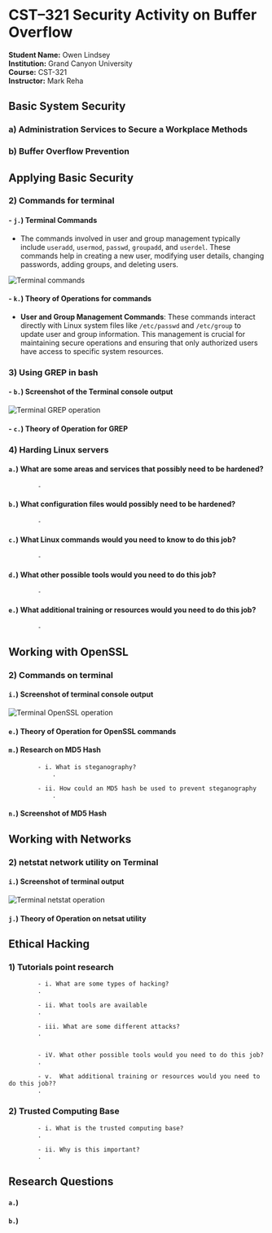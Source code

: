 # CST–321 Security Activity on Buffer Overflow
**Student Name:** Owen Lindsey  
**Institution:** Grand Canyon University  
**Course:** CST-321  
**Instructor:** Mark Reha  

## Basic System Security 


### a) Administration Services to Secure a Workplace Methods



### b) Buffer Overflow Prevention 


## Applying Basic Security 

### 2) Commands for terminal 

####  - `j.`) Terminal Commands 

- The commands involved in user and group management typically include `useradd`, `usermod`, `passwd`, `groupadd`, and `userdel`. These commands help in creating a new user, modifying user details, changing passwords, adding groups, and deleting users.

![Terminal commands]() 


#### - `k.`) Theory of Operations for commands 

- **User and Group Management Commands**: These commands interact directly with Linux system files like `/etc/passwd` and `/etc/group` to update user and group information. This management is crucial for maintaining secure operations and ensuring that only authorized users have access to specific system resources.


### 3) Using GREP in bash 

#### - `b.`) Screenshot of the Terminal console output 

![Terminal GREP operation]() 


#### - `c.`) Theory of Operation for GREP 

### 4) Harding Linux servers 

#### `a.`) What are some areas and services that possibly need to be hardened?
            - 

#### `b.`) What configuration files would possibly need to be hardened?
            -

#### `c.`) What Linux commands would you need to know to do this job?
            -

#### `d.`) What other possible tools would you need to do this job?
            -


#### `e.`) What additional training or resources would you need to do this job?
            -


## Working with OpenSSL

### 2) Commands on terminal

#### `i.`) Screenshot of terminal console output

![Terminal OpenSSL operation]() 

#### `e.`) Theory of Operation for OpenSSL commands

#### `m.`) Research on MD5 Hash 
            - i. What is steganography?
                .

            - ii. How could an MD5 hash be used to prevent steganography
                .

#### `n.`) Screenshot of MD5 Hash 

## Working with Networks

### 2) netstat network utility on Terminal 

#### `i.`) Screenshot of terminal output 

![Terminal netstat operation]() 

#### `j.`) Theory of Operation on netsat utility 

## Ethical Hacking 

### 1)  Tutorials point research
            - i. What are some types of hacking?
            .
  
            - ii. What tools are available
            .
  
            - iii. What are some different attacks?
            .


            - iV. What other possible tools would you need to do this job?
            .

            - v.  What additional training or resources would you need to do this job??
            . 


### 2) Trusted Computing Base 
            - i. What is the trusted computing base?
            .
  
            - ii. Why is this important?
            .


## Research Questions

#### `a.`) 



#### `b.`) 



